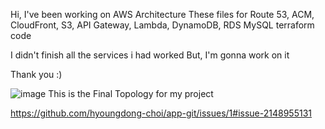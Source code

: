 Hi, I've been working on AWS Architecture
These files for Route 53, ACM, CloudFront, S3, API Gateway, Lambda, DynamoDB, RDS MySQL terraform code

I didn't finish all the services i had worked
But, I'm gonna work on it

Thank you :)

![image](https://github.com/hyoungdong-choi/app-git/assets/154504078/a45afb02-9980-41a2-9cf3-36547f5b7109)
This is the Final Topology for my project

https://github.com/hyoungdong-choi/app-git/issues/1#issue-2148955131
